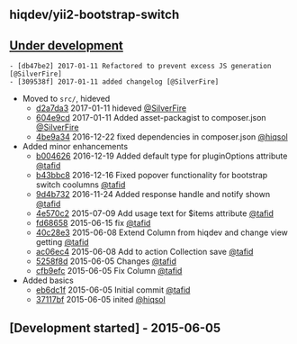 ## hiqdev/yii2-bootstrap-switch

## [Under development]

    - [db47be2] 2017-01-11 Refactored to prevent excess JS generation [@SilverFire]
    - [309538f] 2017-01-11 added changelog [@SilverFire]
- Moved to `src/`, hideved
    - [d2a7da3] 2017-01-11 hideved [@SilverFire]
    - [604e9cd] 2017-01-11 Added asset-packagist to composer.json [@SilverFire]
    - [4be9a34] 2016-12-22 fixed dependencies in composer.json [@hiqsol]
- Added minor enhancements
    - [b004626] 2016-12-19 Added default type for pluginOptions attribute [@tafid]
    - [b43bbc8] 2016-12-16 Fixed popover functionality for bootstrap switch coolumns [@tafid]
    - [9d4b732] 2016-11-24 Added response handle and notify shown [@tafid]
    - [4e570c2] 2015-07-09 Add usage text for $items attribute [@tafid]
    - [fd68658] 2015-06-15 fix [@tafid]
    - [40c28e3] 2015-06-08 Extend Column from hiqdev and change view getting [@tafid]
    - [ac06ec4] 2015-06-08 Add to action Collection save [@tafid]
    - [5258f8d] 2015-06-05 Changes [@tafid]
    - [cfb9efc] 2015-06-05 Fix Column [@tafid]
- Added basics
    - [eb6dc1f] 2015-06-05 Initial commit [@tafid]
    - [37117bf] 2015-06-05 inited [@hiqsol]

## [Development started] - 2015-06-05

[@hiqsol]: https://github.com/hiqsol
[sol@hiqdev.com]: https://github.com/hiqsol
[@SilverFire]: https://github.com/SilverFire
[d.naumenko.a@gmail.com]: https://github.com/SilverFire
[@tafid]: https://github.com/tafid
[andreyklochok@gmail.com]: https://github.com/tafid
[@BladeRoot]: https://github.com/BladeRoot
[bladeroot@hiqdev.com]: https://github.com/BladeRoot
[d2a7da3]: https://github.com/hiqdev/yii2-bootstrap-switch/commit/d2a7da3
[604e9cd]: https://github.com/hiqdev/yii2-bootstrap-switch/commit/604e9cd
[4be9a34]: https://github.com/hiqdev/yii2-bootstrap-switch/commit/4be9a34
[b004626]: https://github.com/hiqdev/yii2-bootstrap-switch/commit/b004626
[b43bbc8]: https://github.com/hiqdev/yii2-bootstrap-switch/commit/b43bbc8
[9d4b732]: https://github.com/hiqdev/yii2-bootstrap-switch/commit/9d4b732
[4e570c2]: https://github.com/hiqdev/yii2-bootstrap-switch/commit/4e570c2
[fd68658]: https://github.com/hiqdev/yii2-bootstrap-switch/commit/fd68658
[40c28e3]: https://github.com/hiqdev/yii2-bootstrap-switch/commit/40c28e3
[ac06ec4]: https://github.com/hiqdev/yii2-bootstrap-switch/commit/ac06ec4
[5258f8d]: https://github.com/hiqdev/yii2-bootstrap-switch/commit/5258f8d
[cfb9efc]: https://github.com/hiqdev/yii2-bootstrap-switch/commit/cfb9efc
[eb6dc1f]: https://github.com/hiqdev/yii2-bootstrap-switch/commit/eb6dc1f
[37117bf]: https://github.com/hiqdev/yii2-bootstrap-switch/commit/37117bf
[Under development]: https://github.com/hiqdev/yii2-bootstrap-switch/releases
[db47be2]: https://github.com/hiqdev/yii2-bootstrap-switch/commit/db47be2
[309538f]: https://github.com/hiqdev/yii2-bootstrap-switch/commit/309538f

